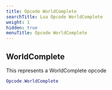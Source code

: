 ```yaml
---
title: Opcode WorldComplete
searchTitle: Lua Opcode WorldComplete
weight: 1
hidden: true
menuTitle: Opcode WorldComplete
---
```

## WorldComplete

This represents a WorldComplete opcode
```lua
Opcode.WorldComplete
```